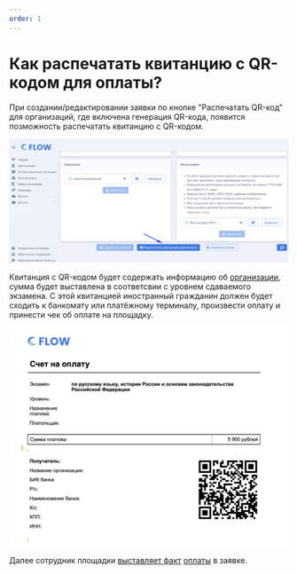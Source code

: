 ```yaml
---
order: 1
---
```


# Как распечатать квитанцию с QR-кодом для оплаты?

При создании/редактировании заявки по кнопке "Распечатать QR-код" для организаций, где включена генерация QR-кода, появится позможность распечатать квитанцию c QR-кодом.

![](<../../.gitbook/assets/image (366).png>)

Квитанция с QR-кодом будет содержать информацию об [организации](../../flow.-rabota-s-dokumentami/organizaciya.md), сумма будет выставлена в соответсвии с уровнем сдаваемого экзамена. С этой квитанцией иностранный гражданин  должен будет сходить к банкомату или платёжному терминалу, произвести оплату и принести чек об оплате на площадку.

![](<../../.gitbook/assets/image (31).png>)

Далее сотрудник площадки [выставляет факт](kak-vruchnuyu-postavit-oplatu-po-zayavke.md) [оплаты](kak-vruchnuyu-postavit-oplatu-po-zayavke.md) в заявке.